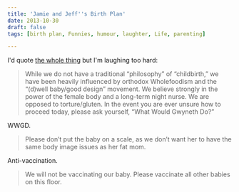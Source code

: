 ```yaml
---
title: 'Jamie and Jeff''s Birth Plan'
date: 2013-10-30
draft: false
tags: [birth plan, Funnies, humour, laughter, Life, parenting]

---
```


I'd quote [the whole thing](http://www.mcsweeneys.net/articles/jamie-and-jeffs-birth-plan) but I'm laughing too hard:

> While we do not have a traditional “philosophy” of “childbirth,” we have been heavily influenced by orthodox Wholefoodism and the “(d)well baby/good design” movement. We believe strongly in the power of the female body and a long-term night nurse. We are opposed to torture/gluten. In the event you are ever unsure how to proceed today, please ask yourself, “What Would Gwyneth Do?”

WWGD.

> Please don’t put the baby on a scale, as we don’t want her to have the same body image issues as her fat mom.

Anti-vaccination.

> We will not be vaccinating our baby. Please vaccinate all other babies on this floor.